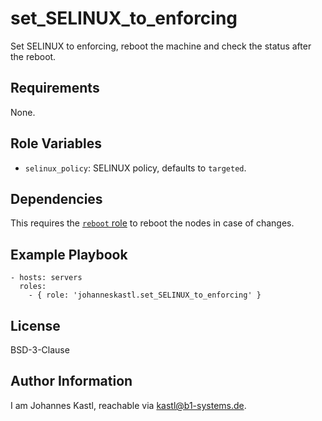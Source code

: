 set_SELINUX_to_enforcing
=========

Set SELINUX to enforcing, reboot the machine and check the status after the reboot. 

Requirements
------------

None.

Role Variables
--------------

- `selinux_policy`: SELINUX policy, defaults to `targeted`.

Dependencies
------------

This requires the [`reboot` role](https://github.com/johanneskastl/ansible-role-reboot) to reboot the nodes in case of changes.

Example Playbook
----------------

    - hosts: servers
      roles:
        - { role: 'johanneskastl.set_SELINUX_to_enforcing' }

License
-------

BSD-3-Clause

Author Information
------------------

I am Johannes Kastl, reachable via kastl@b1-systems.de.
